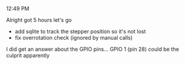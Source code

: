 12:49 PM

Alright got 5 hours let's go

- add sqlite to track the stepper position so it's not lost
- fix overrotation check (ignored by manual calls)

I did get an answer about the GPIO pins... GPIO 1 (pin 28) could be the culprit apparently

